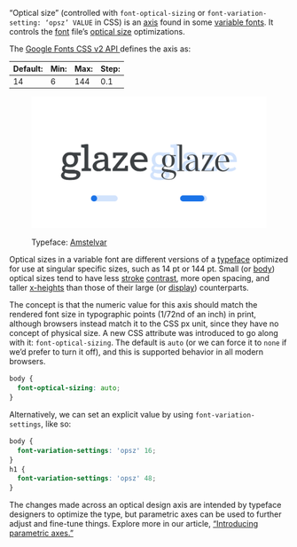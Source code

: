 
“Optical size” (controlled with `font-optical-sizing` or `font-variation-setting: ‘opsz’ VALUE` in CSS) is an [axis](/glossary/axis_in_variable_fonts) found in some [variable fonts](/glossary/variable_fonts). It controls the [font](/glossary/font) file’s [optical size](/glossary/optical_sizes) optimizations.

The [Google Fonts CSS v2 API ](https://developers.google.com/fonts/docs/css2) defines the axis as:

| Default: | Min: | Max: | Step: |
| --- | --- | --- | --- |
| 14 | 6 | 144 | 0.1 |

<figure>

![Two side-by-side type specimens of the word “glaze”, each shown with a variable axis represented beneath as a horizontal slider. The first specimen, with the slider most of the way to the left to represent a lower value on the axis, shows a small (or body-like) optical size. The second specimen, with the slider most of the way to the right to represent a higher value on the axis, shows a large (or display-like) optical size, with a shorter x-height and greater stroke contrast.](images/thumbnail.svg)

<figcaption>Typeface: <a href="https://github.com/googlefonts/amstelvar">Amstelvar</a></figcaption>

</figure>

Optical sizes in a variable font are different versions of a [typeface](/glossary/typeface) optimized for use at singular specific sizes, such as 14 pt or 144 pt. Small (or [body](/glossary/body)) optical sizes tend to have less [stroke](/glossary/stroke) [contrast](/glossary/contrast), more open spacing, and taller [x-heights](/glossary/x_height) than those of their large (or [display](/glossary/display)) counterparts.

The concept is that the numeric value for this axis should match the rendered font size in typographic points (1/72nd of an inch) in print, although browsers instead match it to the CSS px unit, since they have no concept of physical size. A new CSS attribute was introduced to go along with it: `font-optical-sizing`. The default is `auto` (or we can force it to `none` if we’d prefer to turn it off), and this is supported behavior in all modern browsers.

```css
body {
  font-optical-sizing: auto;
}
```

Alternatively, we can set an explicit value by using `font-variation-settings`, like so:

```css
body {
  font-variation-settings: 'opsz' 16;
}
h1 {
  font-variation-settings: 'opsz' 48;
}
```

The changes made across an optical design axis are intended by typeface designers to optimize the type, but parametric axes can be used to further adjust and fine-tune things. Explore more in our article, [“Introducing parametric axes.”](/lesson/introducing_parametric_axes)
